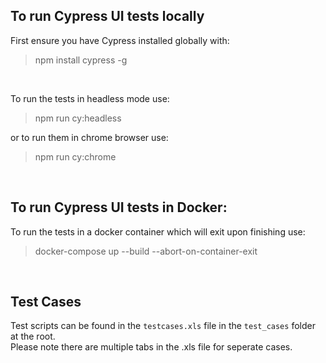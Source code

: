 ## To run Cypress UI tests locally

First ensure you have Cypress installed globally with: 

> npm install cypress -g

<br/>

To run the tests in headless mode use:

> npm run cy:headless 

or to run them in chrome browser use:

> npm run cy:chrome

<br/>

## To run Cypress UI tests in Docker:

To run the tests in a docker container which will exit upon finishing use:


> docker-compose up --build --abort-on-container-exit

<br/>

## Test Cases

Test scripts can be found in the `testcases.xls` file in the `test_cases` folder at the root. 
<br/>
Please note there are multiple tabs in the .xls file for seperate cases. 
